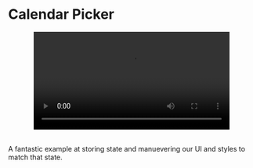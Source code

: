 # Calendar Picker

<div align="center" ><video src='https://res.cloudinary.com/betterdev/video/upload/q_auto,f_auto,w_620,h_350/v1633382962/10_-_calendar-picker_oeeacl_ckd4rn.mp4' width="400"/></div>

<br>

A fantastic example at storing state and manuevering our UI and styles to match that state.

